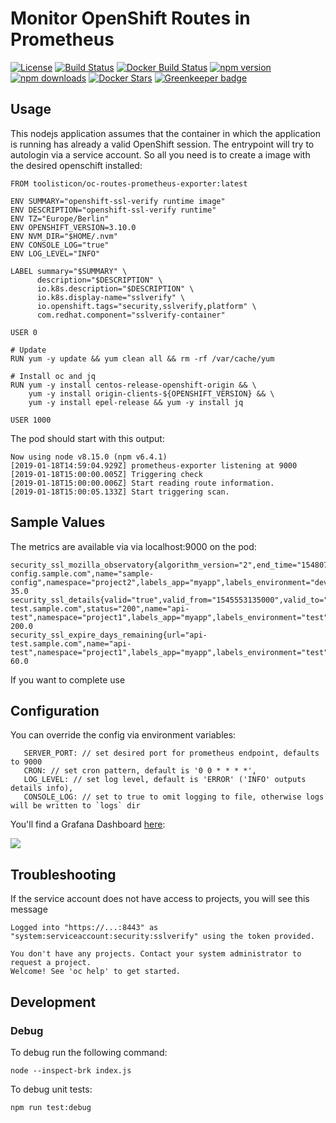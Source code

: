 # Monitor OpenShift Routes in Prometheus

[![License](https://img.shields.io/github/license/mashape/apistatus.svg)](LICENSE)
[![Build Status](https://travis-ci.org/toolisticon/oc-routes-prometheus-exporter.svg?branch=master)](https://travis-ci.org/toolisticon/oc-routes-prometheus-exporter)
[![Docker Build Status](https://img.shields.io/docker/automated/toolisticon/oc-routes-prometheus-exporter.svg)](https://hub.docker.com/r/toolisticon/oc-routes-prometheus-exporter/)
[![npm version](https://badge.fury.io/js/%40toolisticon%2Foc-routes-prometheus-exporter.svg)](https://badge.fury.io/js/%40toolisticon%2Foc-routes-prometheus-exporter)
[![npm downloads](https://img.shields.io/npm/dm/%40toolisticon%2Foc-routes-prometheus-exporter.svg)](https://www.npmjs.com/package/%40toolisticon%2Foc-routes-prometheus-exporter)
[![Docker Stars](https://img.shields.io/docker/stars/toolisticon/oc-routes-prometheus-exporter.svg)](https://hub.docker.com/r/toolisticon/oc-routes-prometheus-exporter/)
[![Greenkeeper badge](https://badges.greenkeeper.io/toolisticon/oc-routes-prometheus-exporter.svg)](https://greenkeeper.io/)

## Usage

This nodejs application assumes that the container in which the application is running has already a valid OpenShift session. The entrypoint will try to autologin via a service account.
So all you need is to create a image with the desired openschift installed:


```
FROM toolisticon/oc-routes-prometheus-exporter:latest

ENV SUMMARY="openshift-ssl-verify runtime image"
ENV DESCRIPTION="openshift-ssl-verify runtime"
ENV TZ="Europe/Berlin"
ENV OPENSHIFT_VERSION=3.10.0
ENV NVM_DIR="$HOME/.nvm"
ENV CONSOLE_LOG="true"
ENV LOG_LEVEL="INFO"

LABEL summary="$SUMMARY" \
      description="$DESCRIPTION" \
      io.k8s.description="$DESCRIPTION" \
      io.k8s.display-name="sslverify" \
      io.openshift.tags="security,sslverify,platform" \
      com.redhat.component="sslverify-container"

USER 0

# Update
RUN yum -y update && yum clean all && rm -rf /var/cache/yum

# Install oc and jq
RUN yum -y install centos-release-openshift-origin && \
    yum -y install origin-clients-${OPENSHIFT_VERSION} && \
    yum -y install epel-release && yum -y install jq

USER 1000
```

The pod should start with this output:
```
Now using node v8.15.0 (npm v6.4.1)
[2019-01-18T14:59:04.929Z] prometheus-exporter listening at 9000
[2019-01-18T15:00:00.005Z] Triggering check
[2019-01-18T15:00:00.006Z] Start reading route information.
[2019-01-18T15:00:05.133Z] Start triggering scan.
```

## Sample Values

The metrics are available via via localhost:9000 on the pod:

```
security_ssl_mozilla_observatory{algorithm_version="2",end_time="1548079211000",grade="D",hidden="false",likelihood_indicator="MEDIUM",scan_id="9806703",score="35",start_time="1548079207000",state="FINISHED",status_code="404",tests_failed="3",tests_passed="9",tests_quantity="12",url="sample-config.sample.com",name="sample-config",namespace="project2",labels_app="myapp",labels_environment="dev",} 35.0
security_ssl_details{valid="true",valid_from="1545553135000",valid_to="1553329135000",days_remaining="60",url="api-test.sample.com",status="200",name="api-test",namespace="project1",labels_app="myapp",labels_environment="test",} 200.0
security_ssl_expire_days_remaining{url="api-test.sample.com",name="api-test",namespace="project1",labels_app="myapp",labels_environment="test",} 60.0
```

If you want to complete use

## Configuration

You can override the config via environment variables:
```
   SERVER_PORT: // set desired port for prometheus endpoint, defaults to 9000
   CRON: // set cron pattern, default is '0 0 * * * *',
   LOG_LEVEL: // set log level, default is 'ERROR' ('INFO' outputs details info),
   CONSOLE_LOG: // set to true to omit logging to file, otherwise logs will be written to `logs` dir
```

You'll find a Grafana Dashboard [here](https://grafana.com/dashboards/9693):

![](https://github.com/toolisticon/oc-routes-prometheus-exporter/raw/develop/docs/images/sample_dashboard.png)

## Troubleshooting

If the service account does not have access to projects, you will see this message
```
Logged into "https://...:8443" as "system:serviceaccount:security:sslverify" using the token provided.

You don't have any projects. Contact your system administrator to request a project.
Welcome! See 'oc help' to get started.
```

## Development

### Debug

To debug run the following command:
```
node --inspect-brk index.js
```

To debug unit tests:

```
npm run test:debug
```
